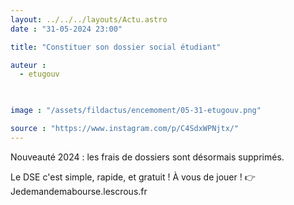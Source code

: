 ```yaml
---
layout: ../../../layouts/Actu.astro
date : "31-05-2024 23:00"

title: "Constituer son dossier social étudiant"

auteur :
  - etugouv 

 

image : "/assets/fildactus/encemoment/05-31-etugouv.png"

source : "https://www.instagram.com/p/C4SdxWPNjtx/"
---
```


Nouveauté 2024 : les frais de dossiers sont désormais supprimés.

Le DSE c'est simple, rapide, et gratuit ! À vous de jouer ! 👉 Jedemandemabourse.lescrous.fr